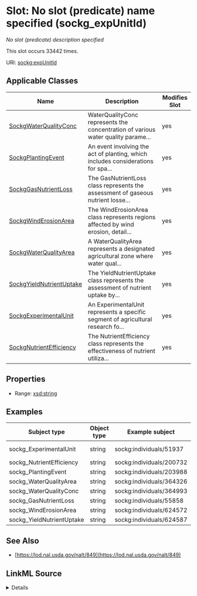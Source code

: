 

# Slot: No slot (predicate) name specified (sockg_expUnitId)


_No slot (predicate) description specified_






This slot occurs 33442 times.


URI: [sockg:expUnitId](https://idir.uta.edu/sockg-ontology/docs/expUnitId)



<!-- no inheritance hierarchy -->





## Applicable Classes

| Name | Description | Modifies Slot |
| --- | --- | --- |
| [SockgWaterQualityConc](../classes/SockgWaterQualityConc.md) | WaterQualityConc represents the concentration of various water quality parame... |  yes  |
| [SockgPlantingEvent](../classes/SockgPlantingEvent.md) | An event involving the act of planting, which includes considerations for spa... |  yes  |
| [SockgGasNutrientLoss](../classes/SockgGasNutrientLoss.md) | The GasNutrientLoss class represents the assessment of gaseous nutrient losse... |  yes  |
| [SockgWindErosionArea](../classes/SockgWindErosionArea.md) | The WindErosionArea class represents regions affected by wind erosion, detail... |  yes  |
| [SockgWaterQualityArea](../classes/SockgWaterQualityArea.md) | A WaterQualityArea represents a designated agricultural zone where water qual... |  yes  |
| [SockgYieldNutrientUptake](../classes/SockgYieldNutrientUptake.md) | The YieldNutrientUptake class represents the assessment of nutrient uptake by... |  yes  |
| [SockgExperimentalUnit](../classes/SockgExperimentalUnit.md) | An ExperimentalUnit represents a specific segment of agricultural research fo... |  yes  |
| [SockgNutrientEfficiency](../classes/SockgNutrientEfficiency.md) | The NutrientEfficiency class represents the effectiveness of nutrient utiliza... |  yes  |







## Properties

* Range: [xsd:string](http://www.w3.org/2001/XMLSchema#string)






## Examples

| Subject type | Object type | Example subject | Example object | Occurrences |
| --- | --- | --- | --- | --- |
| sockg_ExperimentalUnit | string | sockg:individuals/51937 | MTSIFERE_GrazW-P/B-F3w2 | 3863 |
| sockg_NutrientEfficiency | string | sockg:individuals/200732 | MNMOCAL_614 | 2791 |
| sockg_PlantingEvent | string | sockg:individuals/203988 | MNMOFS_71 | 23450 |
| sockg_WaterQualityArea | string | sockg:individuals/364326 | WIPDBARN_2 | 667 |
| sockg_WaterQualityConc | string | sockg:individuals/364993 | IAAMKELL__120 | 1479 |
| sockg_GasNutrientLoss | string | sockg:individuals/55858 | IAAMKELL__116 | 748 |
| sockg_WindErosionArea | string | sockg:individuals/624572 | TXBSWEWC_COMP2 | 15 |
| sockg_YieldNutrientUptake | string | sockg:individuals/624587 | MNSP4R_U-S100B | 429 |


## See Also

* [https://lod.nal.usda.gov/nalt/849](https://lod.nal.usda.gov/nalt/849)



## LinkML Source

<details>

```yaml
name: sockg_expUnitId
annotations:
  count:
    tag: count
    value: 33442
description: No slot (predicate) description specified
title: No slot (predicate) name specified
examples:
- object:
    example_object: MTSIFERE_GrazW-P/B-F3w2
    example_object_type: string
    example_predicate: sockg:expUnitId
    example_subject: sockg:individuals/51937
    example_subject_type: sockg_ExperimentalUnit
- object:
    example_object: MNMOCAL_614
    example_object_type: string
    example_predicate: sockg:expUnitId
    example_subject: sockg:individuals/200732
    example_subject_type: sockg_NutrientEfficiency
- object:
    example_object: MNMOFS_71
    example_object_type: string
    example_predicate: sockg:expUnitId
    example_subject: sockg:individuals/203988
    example_subject_type: sockg_PlantingEvent
- object:
    example_object: WIPDBARN_2
    example_object_type: string
    example_predicate: sockg:expUnitId
    example_subject: sockg:individuals/364326
    example_subject_type: sockg_WaterQualityArea
- object:
    example_object: IAAMKELL__120
    example_object_type: string
    example_predicate: sockg:expUnitId
    example_subject: sockg:individuals/364993
    example_subject_type: sockg_WaterQualityConc
- object:
    example_object: IAAMKELL__116
    example_object_type: string
    example_predicate: sockg:expUnitId
    example_subject: sockg:individuals/55858
    example_subject_type: sockg_GasNutrientLoss
- object:
    example_object: TXBSWEWC_COMP2
    example_object_type: string
    example_predicate: sockg:expUnitId
    example_subject: sockg:individuals/624572
    example_subject_type: sockg_WindErosionArea
- object:
    example_object: MNSP4R_U-S100B
    example_object_type: string
    example_predicate: sockg:expUnitId
    example_subject: sockg:individuals/624587
    example_subject_type: sockg_YieldNutrientUptake
from_schema: soc-kg
see_also:
- https://lod.nal.usda.gov/nalt/849
rank: 1000
slot_uri: sockg:expUnitId
alias: sockg_expUnitId
domain_of:
- sockg_ExperimentalUnit
- sockg_GasNutrientLoss
- sockg_NutrientEfficiency
- sockg_PlantingEvent
- sockg_WaterQualityArea
- sockg_WaterQualityConc
- sockg_WindErosionArea
- sockg_YieldNutrientUptake
union_of:
- '{''domain'': ''sockg_WaterQualityArea''}'
- '{''domain'': ''sockg_WindErosionArea''}'
- '{''domain'': ''sockg_NutrientEfficiency''}'
- '{''domain'': ''sockg_WaterQualityConc''}'
- '{''domain'': ''sockg_CropGrowthStage''}'
- '{''domain'': ''sockg_ExperimentalUnit''}'
- '{''domain'': ''sockg_Harvest''}'
- '{''domain'': ''sockg_GasNutrientLoss''}'
- '{''domain'': ''sockg_Amendment''}'
- '{''domain'': ''sockg_YieldNutrientUptake''}'
- '{''domain'': ''sockg_HarvestFraction''}'
- '{''domain'': ''sockg_ResidueManagementEvent''}'
- '{''domain'': ''sockg_GasSample''}'
range: string

```
</details>